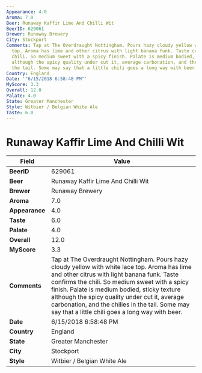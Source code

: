 ```yaml
---
Appearance: 4.0
Aroma: 7.0
Beer: Runaway Kaffir Lime And Chilli Wit
BeerID: 629061
Brewer: Runaway Brewery
City: Stockport
Comments: Tap at The Overdraught Nottingham. Pours hazy cloudy yellow with white lace
  top. Aroma has lime and other citrus with light banana funk. Taste confirms the
  chili. So medium sweet with a spicy finish. Palate is medium bodied, sticky texture
  although the spicy quality under cut it, average carbonation, and the chilies in
  the tail. Some may say that a little chili goes a long way with beer.
Country: England
Date: '"6/15/2018 6:58:48 PM"'
MyScore: 3.3
Overall: 12.0
Palate: 4.0
State: Greater Manchester
Style: Witbier / Belgian White Ale
Taste: 6.0
---
```


# Runaway Kaffir Lime And Chilli Wit

| Field         | Value |
|---------------|-------|
| **BeerID** | 629061 |
| **Beer** | Runaway Kaffir Lime And Chilli Wit |
| **Brewer** | Runaway Brewery |
| **Aroma** | 7.0 |
| **Appearance** | 4.0 |
| **Taste** | 6.0 |
| **Palate** | 4.0 |
| **Overall** | 12.0 |
| **MyScore** | 3.3 |
| **Comments** | Tap at The Overdraught Nottingham. Pours hazy cloudy yellow with white lace top. Aroma has lime and other citrus with light banana funk. Taste confirms the chili. So medium sweet with a spicy finish. Palate is medium bodied, sticky texture although the spicy quality under cut it, average carbonation, and the chilies in the tail. Some may say that a little chili goes a long way with beer. |
| **Date** | 6/15/2018 6:58:48 PM |
| **Country** | England |
| **State** | Greater Manchester |
| **City** | Stockport |
| **Style** | Witbier / Belgian White Ale |
